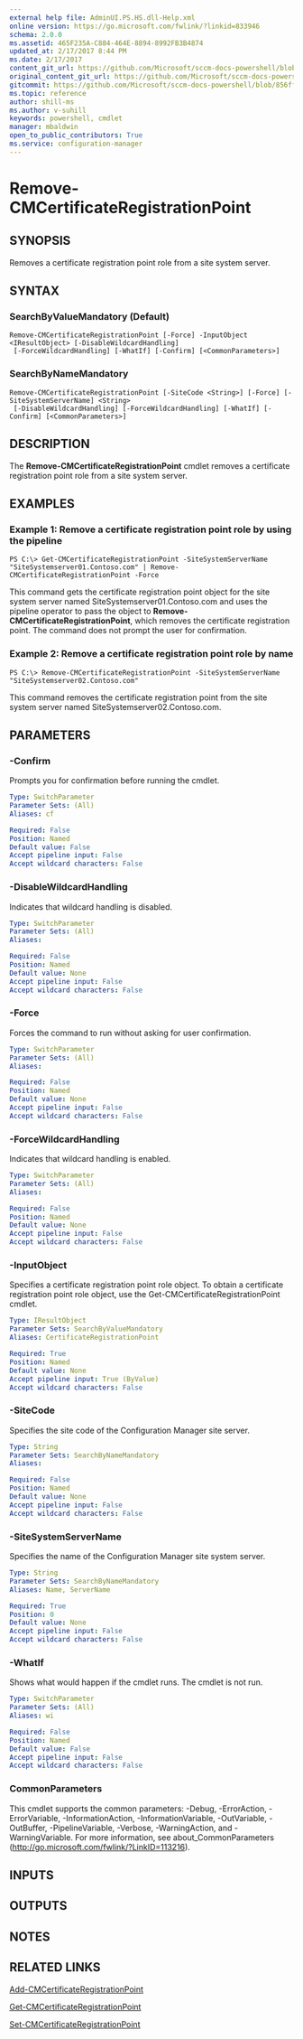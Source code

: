 ```yaml
---
external help file: AdminUI.PS.HS.dll-Help.xml
online version: https://go.microsoft.com/fwlink/?linkid=833946
schema: 2.0.0
ms.assetid: 465F235A-C884-464E-8894-8992FB3B4874
updated_at: 2/17/2017 8:44 PM
ms.date: 2/17/2017
content_git_url: https://github.com/Microsoft/sccm-docs-powershell/blob/live/sccm-cmdlets/ConfigurationManager/vlatest/Remove-CMCertificateRegistrationPoint.md
original_content_git_url: https://github.com/Microsoft/sccm-docs-powershell/blob/live/sccm-cmdlets/ConfigurationManager/vlatest/Remove-CMCertificateRegistrationPoint.md
gitcommit: https://github.com/Microsoft/sccm-docs-powershell/blob/856ffc1e46b17afe4598fc0b1014e210c0bfa796/sccm-cmdlets/ConfigurationManager/vlatest/Remove-CMCertificateRegistrationPoint.md
ms.topic: reference
author: shill-ms
ms.author: v-suhill
keywords: powershell, cmdlet
manager: mbaldwin
open_to_public_contributors: True
ms.service: configuration-manager
---
```


# Remove-CMCertificateRegistrationPoint

## SYNOPSIS
Removes a certificate registration point role from a site system server.

## SYNTAX

### SearchByValueMandatory (Default)
```
Remove-CMCertificateRegistrationPoint [-Force] -InputObject <IResultObject> [-DisableWildcardHandling]
 [-ForceWildcardHandling] [-WhatIf] [-Confirm] [<CommonParameters>]
```

### SearchByNameMandatory
```
Remove-CMCertificateRegistrationPoint [-SiteCode <String>] [-Force] [-SiteSystemServerName] <String>
 [-DisableWildcardHandling] [-ForceWildcardHandling] [-WhatIf] [-Confirm] [<CommonParameters>]
```

## DESCRIPTION
The **Remove-CMCertificateRegistrationPoint** cmdlet removes a certificate registration point role from a site system server.

## EXAMPLES

### Example 1: Remove a certificate registration point role by using the pipeline
```
PS C:\> Get-CMCertificateRegistrationPoint -SiteSystemServerName "SiteSystemserver01.Contoso.com" | Remove-CMCertificateRegistrationPoint -Force
```

This command gets the certificate registration point object for the site system server named SiteSystemserver01.Contoso.com and uses the pipeline operator to pass the object to **Remove-CMCertificateRegistrationPoint**, which removes the certificate registration point.
The command does not prompt the user for confirmation.

### Example 2: Remove a certificate registration point role by name
```
PS C:\> Remove-CMCertificateRegistrationPoint -SiteSystemServerName "SiteSystemserver02.Contoso.com"
```

This command removes the certificate registration point from the site system server named SiteSystemserver02.Contoso.com.

## PARAMETERS

### -Confirm
Prompts you for confirmation before running the cmdlet.

```yaml
Type: SwitchParameter
Parameter Sets: (All)
Aliases: cf

Required: False
Position: Named
Default value: False
Accept pipeline input: False
Accept wildcard characters: False
```

### -DisableWildcardHandling
Indicates that wildcard handling is disabled.

```yaml
Type: SwitchParameter
Parameter Sets: (All)
Aliases: 

Required: False
Position: Named
Default value: None
Accept pipeline input: False
Accept wildcard characters: False
```

### -Force
Forces the command to run without asking for user confirmation.

```yaml
Type: SwitchParameter
Parameter Sets: (All)
Aliases: 

Required: False
Position: Named
Default value: None
Accept pipeline input: False
Accept wildcard characters: False
```

### -ForceWildcardHandling
Indicates that wildcard handling is enabled.

```yaml
Type: SwitchParameter
Parameter Sets: (All)
Aliases: 

Required: False
Position: Named
Default value: None
Accept pipeline input: False
Accept wildcard characters: False
```

### -InputObject
Specifies a certificate registration point role object.
To obtain a certificate registration point role object, use the Get-CMCertificateRegistrationPoint cmdlet.

```yaml
Type: IResultObject
Parameter Sets: SearchByValueMandatory
Aliases: CertificateRegistrationPoint

Required: True
Position: Named
Default value: None
Accept pipeline input: True (ByValue)
Accept wildcard characters: False
```

### -SiteCode
Specifies the site code of the Configuration Manager site server.

```yaml
Type: String
Parameter Sets: SearchByNameMandatory
Aliases: 

Required: False
Position: Named
Default value: None
Accept pipeline input: False
Accept wildcard characters: False
```

### -SiteSystemServerName
Specifies the name of the Configuration Manager site system server.

```yaml
Type: String
Parameter Sets: SearchByNameMandatory
Aliases: Name, ServerName

Required: True
Position: 0
Default value: None
Accept pipeline input: False
Accept wildcard characters: False
```

### -WhatIf
Shows what would happen if the cmdlet runs.
The cmdlet is not run.

```yaml
Type: SwitchParameter
Parameter Sets: (All)
Aliases: wi

Required: False
Position: Named
Default value: False
Accept pipeline input: False
Accept wildcard characters: False
```

### CommonParameters
This cmdlet supports the common parameters: -Debug, -ErrorAction, -ErrorVariable, -InformationAction, -InformationVariable, -OutVariable, -OutBuffer, -PipelineVariable, -Verbose, -WarningAction, and -WarningVariable. For more information, see about_CommonParameters (http://go.microsoft.com/fwlink/?LinkID=113216).

## INPUTS

## OUTPUTS

## NOTES

## RELATED LINKS

[Add-CMCertificateRegistrationPoint](xref:ConfigurationManager/vlatest/Add-CMCertificateRegistrationPoint.md)

[Get-CMCertificateRegistrationPoint](xref:ConfigurationManager/vlatest/Get-CMCertificateRegistrationPoint.md)

[Set-CMCertificateRegistrationPoint](xref:ConfigurationManager/vlatest/Set-CMCertificateRegistrationPoint.md)


